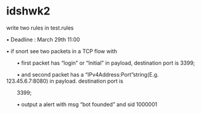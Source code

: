 # idshwk2

write two rules in test.rules

• Deadline : March 29th 11:00

• if snort see two packets in a TCP flow with 

  &emsp;&emsp;• first packet has “login” or “Initial” in payload, destination port is 3399;

  &emsp;&emsp;• and second packet has a “IPv4Address:Port”string(E.g. 123.45.6.7:8080) in payload. destination port is

  &emsp;&emsp;3399;

  &emsp;&emsp;• output a alert with msg “bot founded” and sid 1000001
